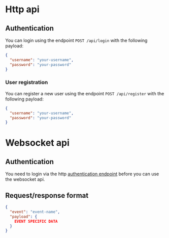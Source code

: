 # Http api

## Authentication

You can login using the endpoint `POST /api/login` with the following payload:

```json
{
  "username": "your-username",
  "password": "your-password"
}
```

### User registration

You can register a new user using the endpoint `POST /api/register` with the following payload:

```json
{
  "username": "your-username",
  "password": "your-password"
}
```

# Websocket api

## Authentication

You need to login via the http [authentication endpoint](#authentication) before you can use the websocket api.

## Request/response format

```json
{
  "event": "event-name",
  "payload": {
    EVENT SPECIFIC DATA
  }
}
```